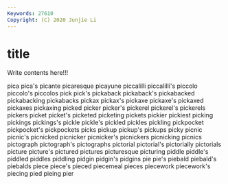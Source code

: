 ```yaml
---
Keywords: 27610
Copyright: (C) 2020 Junjie Li
---
```


# title

Write contents here!!!
 
pica 
pica's 
picante 
picaresque
picayune 
piccalilli 
piccalilli's 
piccolo 
piccolo's 
piccolos 
pick 
pick's 
pickaback 
pickaback's
pickabacked 
pickabacking 
pickabacks 
pickax 
pickax's 
pickaxe 
pickaxe's 
pickaxed 
pickaxes 
pickaxing
picked 
picker 
picker's 
pickerel 
pickerel's 
pickerels 
pickers 
picket 
picket's 
picketed
picketing 
pickets 
pickier 
pickiest 
picking 
pickings 
pickings's 
pickle 
pickle's 
pickled
pickles 
pickling 
pickpocket 
pickpocket's 
pickpockets 
picks 
pickup 
pickup's 
pickups 
picky
picnic 
picnic's 
picnicked 
picnicker 
picnicker's 
picnickers 
picnicking 
picnics 
pictograph 
pictograph's
pictographs 
pictorial 
pictorial's 
pictorially 
pictorials 
picture 
picture's 
pictured 
pictures 
picturesque
picturing 
piddle 
piddle's 
piddled 
piddles 
piddling 
pidgin 
pidgin's 
pidgins 
pie
pie's 
piebald 
piebald's 
piebalds 
piece 
piece's 
pieced 
piecemeal 
pieces 
piecework
piecework's 
piecing 
pied 
pieing 
pier 
